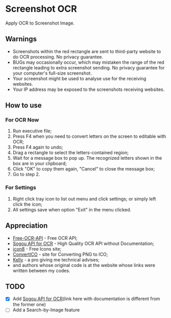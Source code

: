 # Screenshot OCR

Apply OCR to Screenshot Image.

## Warnings

- Screenshots within the red rectangle are sent to third-party website to do OCR processing. No privacy guarantee.
- BUGs may occasionally occur, which may mistaken the range of the red rectangle leading to extra screenshot sending. No privacy guarantee for your computer's full-size screenshot.
- Your screenshot might be used to analyse use for the receiving websites.
- Your IP address may be exposed to the screenshots receiving websites.

## How to use

### For OCR Now

1. Run executive file;
2. Press F4 when you need to convert letters on the screen to editable with OCR;
3. Press F4 again to undo;
4. Drag a rectangle to select the letters-contained region;
5. Wait for a message box to pop up. The recognized letters shown in the box are in your clipboard;
6. Click "OK" to copy them again, "Cancel" to close the message box;
7. Go to step 2.

### For Settings

1. Right click tray icon to list out menu and click settings; or simply left click the icon;
2. All settings save when option "Exit" in the menu clicked.

## Appreciation

- [Free-OCR-API](https://github.com/A9T9/Free-OCR-API-CSharp) - Free OCR API;
- [Sogou API for OCR](http://ocr.shouji.sogou.com/v2/ocr/json) - High Quality OCR API without Documentation;
- [icon8](https://icons8.com/) - Free Icons site;
- [ConvertICO](https://convertico.com/) - site for Converting PNG to ICO;
- [Kelly](https://github.com/guo40020) - a pro giving me technical advises;
- and authors whose original code is at the website whose links were written between my codes.

## TODO

- [X] Add [Sogou API for OCR](http://ai.sogou.com/ai-docs/api/ocr)(link here with documentation is different from the former one)
- [ ] Add a Search-by-Image feature

